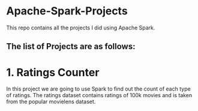 # Apache-Spark-Projects
This repo contains all the projects I did using Apache Spark.

The list of Projects are as follows:
---------------------------------------------

# 1. Ratings Counter  

In this project we are going to use Spark to find out the count of each type of ratings. The ratings dataset contains ratings of 100k movies and is taken from the popular movielens dataset.


